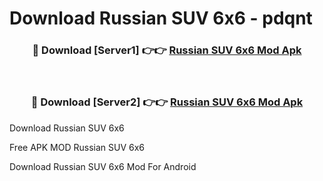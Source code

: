 # Download Russian SUV 6x6 - pdqnt



<div align="center">
<h3>🔴 Download [Server1] 👉👉 <a href="https://momento.my/?title=Russian_SUV_6x6">Russian SUV 6x6 Mod Apk</a></h3><br>

<h3>🔴 Download [Server2] 👉👉 <a href="https://momento.my/?title=Russian_SUV_6x6">Russian SUV 6x6 Mod Apk</a></h3>
</div>



Download Russian SUV 6x6 

Free APK MOD Russian SUV 6x6 

Download Russian SUV 6x6 Mod For Android
